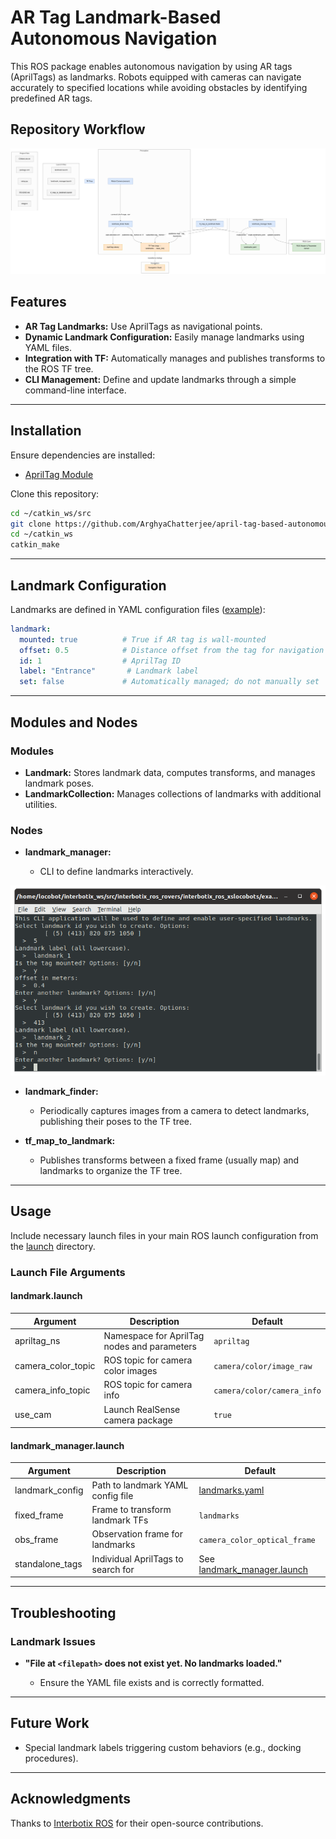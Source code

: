 # AR Tag Landmark-Based Autonomous Navigation

This ROS package enables autonomous navigation by using AR tags (AprilTags) as landmarks. Robots equipped with cameras can navigate accurately to specified locations while avoiding obstacles by identifying predefined AR tags.

## Repository Workflow
<div align="center">
  <img src="media/april_nav.png" alt="April Navigation" width="800">
</div>

## Features

* **AR Tag Landmarks:** Use AprilTags as navigational points.
* **Dynamic Landmark Configuration:** Easily manage landmarks using YAML files.
* **Integration with TF:** Automatically manages and publishes transforms to the ROS TF tree.
* **CLI Management:** Define and update landmarks through a simple command-line interface.

---

## Installation

Ensure dependencies are installed:

* [AprilTag Module](../../interbotix_perception_toolbox/interbotix_perception_modules/src/interbotix_perception_modules/apriltag.py)

Clone this repository:

```bash
cd ~/catkin_ws/src
git clone https://github.com/ArghyaChatterjee/april-tag-based-autonomous-navigation.git
cd ~/catkin_ws
catkin_make
```

---

## Landmark Configuration

Landmarks are defined in YAML configuration files ([example](landmarks/landmarks.yaml)):

```yaml
landmark:
  mounted: true          # True if AR tag is wall-mounted
  offset: 0.5            # Distance offset from the tag for navigation goal
  id: 1                  # AprilTag ID
  label: "Entrance"       # Landmark label
  set: false             # Automatically managed; do not manually set
```

---

## Modules and Nodes

### Modules

* **Landmark:** Stores landmark data, computes transforms, and manages landmark poses.
* **LandmarkCollection:** Manages collections of landmarks with additional utilities.

### Nodes

* **landmark\_manager:**

  * CLI to define landmarks interactively.

<div align="center">
  <img src="media/landmark_manager.png" alt="Landmark Manager">
</div>

* **landmark\_finder:**

  * Periodically captures images from a camera to detect landmarks, publishing their poses to the TF tree.

* **tf\_map\_to\_landmark:**

  * Publishes transforms between a fixed frame (usually map) and landmarks to organize the TF tree.

---

## Usage

Include necessary launch files in your main ROS launch configuration from the [launch](launch/) directory.

### Launch File Arguments

#### landmark.launch

| Argument             | Description                                 | Default                    |
| -------------------- | ------------------------------------------- | -------------------------- |
| apriltag\_ns         | Namespace for AprilTag nodes and parameters | `apriltag`                 |
| camera\_color\_topic | ROS topic for camera color images           | `camera/color/image_raw`   |
| camera\_info\_topic  | ROS topic for camera info                   | `camera/color/camera_info` |
| use\_cam             | Launch RealSense camera package             | `true`                     |

#### landmark\_manager.launch

| Argument         | Description                        | Default                                                        |
| ---------------- | ---------------------------------- | -------------------------------------------------------------- |
| landmark\_config | Path to landmark YAML config file  | [landmarks.yaml](landmarks/landmarks.yaml)                     |
| fixed\_frame     | Frame to transform landmark TFs    | `landmarks`                                                    |
| obs\_frame       | Observation frame for landmarks    | `camera_color_optical_frame`                                   |
| standalone\_tags | Individual AprilTags to search for | See [landmark\_manager.launch](launch/landmark_manager.launch) |

---

## Troubleshooting

### Landmark Issues

* **"File at `<filepath>` does not exist yet. No landmarks loaded."**

  * Ensure the YAML file exists and is correctly formatted.

---

## Future Work

* Special landmark labels triggering custom behaviors (e.g., docking procedures).

---

## Acknowledgments

Thanks to [Interbotix ROS](https://github.com/Interbotix/interbotix_ros_toolboxes/tree/main/interbotix_common_toolbox/interbotix_landmark_modules) for their open-source contributions.
